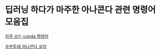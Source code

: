 # 딥러닝 하다가 마주한 아나콘다 관련 명령어 모음집

[자주 쓰는 conda 명령어](https://github.com/ji-in/note/blob/main/anaconda/conda_command.md)

[우분투에 아나콘다 설치]()
